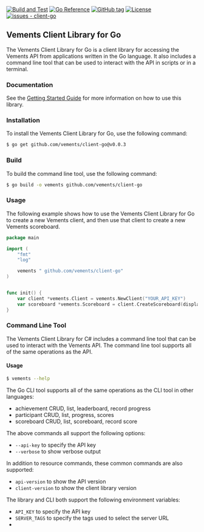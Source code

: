 [![Build and Test](https://github.com/vements/client-go/actions/workflows/build-test.yaml/badge.svg?event=push)](https://github.com/vements/client-go/actions/workflows/build-test.yaml) [![Go Reference](https://pkg.go.dev/badge/github.com/vements/client-go@v0.0.3.svg)](https://pkg.go.dev/github.com/vements/client-go@v0.0.3) [![GitHub tag](https://img.shields.io/github/tag/vements/client-go?include_prereleases=&sort=semver&color=blue)](https://github.com/vements/client-go/releases/)
[![License](https://img.shields.io/badge/License-MIT-blue)](#license)
[![issues - client-go](https://img.shields.io/github/issues/vements/client-go)](https://github.com/vements/client-go/issues)

## Vements Client Library for Go

The Vements Client Library for Go is a client library for accessing the Vements API from applications written in the Go language. It also includes a command line tool that can be used to interact with the API in scripts or in a terminal.

### Documentation

See the [Getting Started Guide](https://vements.io/docs/guides/getting-started/) for more information on how to use this library.

### Installation

To install the Vements Client Library for Go, use the following command:

```bash
$ go get github.com/vements/client-go@v0.0.3
```

### Build 

To build the command line tool, use the following command:

```bash
$ go build -o vements github.com/vements/client-go
```

### Usage

The following example shows how to use the Vements Client Library for Go to create a new Vements client, and then use that client to create a new Vements scoreboard.

```go
package main

import (
    "fmt"
    "log"

    vements " github.com/vements/client-go"
)


func init() { 
    var client *vements.Client = vements.NewClient("YOUR_API_KEY")
    var scoreboard *vements.Scoreboard = client.CreateScoreboard(display: "My Scoreboard", rankDir: "desc", public: false)
}
```


### Command Line Tool

The Vements Client Library for C# includes a command line tool that can be used to interact with the Vements API. The command line tool supports all of the same operations as the API.

#### Usage

```bash 
$ vements --help
```

The Go CLI tool supports all of the same operations as the CLI tool in other languages:

* achievement CRUD, list, leaderboard, record progress
* participant CRUD, list, progress, scores
* scoreboard CRUD, list, scoreboard, record score

The above commands all support the following options:

* `--api-key` to specify the API key
* `--verbose` to show verbose output

In addition to resource commands, these common commands are also supported:

* `api-version` to show the API version
* `client-version` to show the client library version

The library and CLI both support the following environment variables:

* `API_KEY` to specify the API key
* `SERVER_TAGS` to specify the tags used to select the server URL
* 